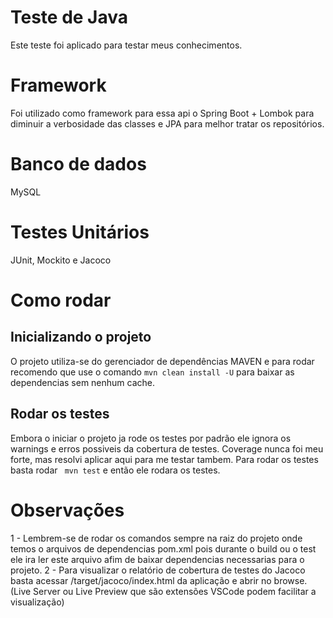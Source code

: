 # Teste de Java
Este teste foi aplicado para testar meus conhecimentos.

# Framework
Foi utilizado como framework para essa api o Spring Boot + Lombok para diminuir a verbosidade das classes e JPA para melhor tratar os repositórios.

# Banco de dados
MySQL

# Testes Unitários
JUnit, Mockito e Jacoco

# Como rodar
## Inicializando o projeto
O projeto utiliza-se do gerenciador de dependências MAVEN e para rodar recomendo que use o comando ```mvn clean install -U``` para baixar as dependencias sem nenhum cache.
## Rodar os testes
Embora o iniciar o projeto ja rode os testes por padrão ele ignora os warnings e erros possiveis da cobertura de testes. Coverage nunca foi meu forte, mas resolvi aplicar aqui para me testar tambem.
Para rodar os testes basta rodar ``` mvn test``` e então ele rodara os testes.

# Observações
1 - Lembrem-se de rodar os comandos sempre na raiz do projeto onde temos o arquivos de dependencias pom.xml pois durante o build ou o test ele ira ler este arquivo afim de baixar dependencias necessarias para o projeto.
2 - Para visualizar o relatório de cobertura de testes do Jacoco basta acessar /target/jacoco/index.html da aplicação e abrir no browse. (Live Server ou Live Preview que são extensões VSCode podem facilitar a visualização)